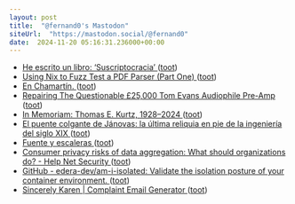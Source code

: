 ```yaml
---
layout: post
title:  "@fernand0's Mastodon"
siteUrl:  "https://mastodon.social/@fernand0"
date:  2024-11-20 05:16:31.236000+00:00
---
```

*  [He escrito un libro: ‘Suscriptocracia’ ](https://javipas.com/2024/11/18/he-escrito-un-libro-suscriptocracia) ([toot](https://mastodon.social/@fernand0/113513581198318323))
*  [Using Nix to Fuzz Test a PDF Parser (Part One) ](https://mtlynch.io/nix-fuzz-testing-1) ([toot](https://mastodon.social/@fernand0/113512899638106752))
*  [En Chamartín. ](https://avecesunafoto.wordpress.com/2024/11/19/en-chamartin) ([toot](https://mastodon.social/@fernand0/113511115579451787))
*  [Repairing The Questionable £25,000 Tom Evans Audiophile Pre-Amp ](https://hackaday.com/2024/11/14/repairing-the-questionable-25000-tom-evans-audiophile-pre-amp) ([toot](https://mastodon.social/@fernand0/113510945913861423))
*  [In Memoriam: Thomas E. Kurtz, 1928–2024 ](https://computerhistory.org/blog/in-memoriam-thomas-e-kurtz-1928-2024) ([toot](https://mastodon.social/@fernand0/113510755921178052))
*  [El puente colgante de Jánovas: la última reliquia en pie de la ingeniería del siglo XIX ](https://www.xataka.com/magnet/puente-colgante-janovas-ultima-reliquia-pie-ingenieria-siglo-xix-) ([toot](https://mastodon.social/@fernand0/113510637145442088))
*  [Fuente y escaleras ](https://www.flickr.com/photos/fernand0/54123091649) ([toot](https://mastodon.social/@fernand0/113510484785713924))
*  [Consumer privacy risks of data aggregation: What should organizations do? - Help Net Security ](https://www.helpnetsecurity.com/2024/11/07/data-privacy-risks) ([toot](https://mastodon.social/@fernand0/113510346349321544))
*  [GitHub - edera-dev/am-i-isolated: Validate the isolation posture of your container environment. ](https://github.com/edera-dev/am-i-isolate) ([toot](https://mastodon.social/@fernand0/113509661576338452))
*  [Sincerely Karen \| Complaint Email Generator ](https://sincerelykaren.net) ([toot](https://mastodon.social/@fernand0/113509453500697119))
